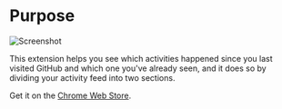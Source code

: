 # Purpose

![Screenshot](https://lh3.googleusercontent.com/y6qym1cFHDaY5R4e3F-p2ruKpUYT68pQ2wWiQy_1RGcPK3IS_e6C8R67_67UrRLa1mhSUaXewn8=w640-h400-e365)

This extension helps you see which activities happened since you last visited GitHub and which one you've already seen, and it does so by dividing your activity feed into two sections.

Get it on the [Chrome Web Store](https://chrome.google.com/webstore/detail/whats-new-on-github/ldleapnlgbkpkabhbkkeangmnfpikahe).
